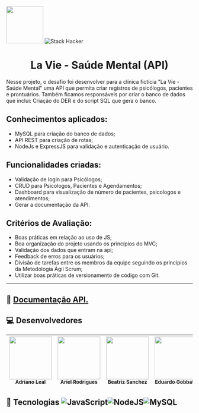 <div>
  <img src="https://user-images.githubusercontent.com/90655270/161388302-145d58d6-723a-4dc1-97e7-80133dfa4c3a.png" width="100px">
  <img alt="Stack Hacker" src="https://img.shields.io/static/v1?label=stack&message=hacker&color=success&labelColor=grey">
</div>

<h1 align="center">La Vie - Saúde Mental (API) </h1>

Nesse projeto, o desafio foi desenvolver para a clínica fictícia "La Vie - Saúde Mental" uma API que permita criar registros de psicólogos, pacientes e prontuários.
Também ficamos responsáveis por criar o banco de dados que inclui: Criação do DER e do script SQL que gera o banco.

## Conhecimentos aplicados:
- MySQL para criação do banco de dados;
- API REST para criação de rotas;
- NodeJs e ExpressJS para validação e autenticação de usuário.

## Funcionalidades criadas: 

- Validação de login para Psicólogos;
- CRUD para Psicologos, Pacientes e Agendamentos;
- Dashboard para visualização de número de pacientes, psicologos e atendimentos;
- Gerar a documentação da API.

## Critérios de Avaliação: 

- Boas práticas em relação ao uso de JS;
- Boa organização do projeto usando os princípios do MVC;
- Validação dos dados que entram na api;
- Feedback de erros para os usuários;
- Divisão de tarefas entre os membros da equipe seguindo os princípios da Metodologia Ágil Scrum;
- Utilizar boas práticas de versionamento de código com Git.

---

## :link: [Documentação API.](https://99arielsr.github.io/la-vie-api/)

## :computer: Desenvolvedores
[<img src="https://avatars.githubusercontent.com/u/102430174?v=4" width=115> <br> <sub>Adriano Leal </sub>](https://github.com/AdrianoLSou) | [<img src="https://avatars.githubusercontent.com/u/95944401?v=4" width=115> <br> <sub>Ariel Rodrigues</sub>](https://github.com/99arielsr) | [<img src="https://avatars.githubusercontent.com/u/40073484?v=4" width=115> <br> <sub>Beatriz Sanchez</sub>](https://github.com/Beatriz-Sanchez) | [<img src="https://avatars.githubusercontent.com/u/102391940?v=4" width=115> <br> <sub>Eduardo Gobbato</sub>](https://github.com/Egobbato) |  <br>
| :---: | :---: | :---: | :---: | :---: |
## :wrench: Tecnologias ![JavaScript](https://img.shields.io/badge/-JavaScipt-yellow)![NodeJS](https://img.shields.io/badge/-NODE.JS-brightgreen)![MySQL](https://img.shields.io/badge/-MySQL-blue)
